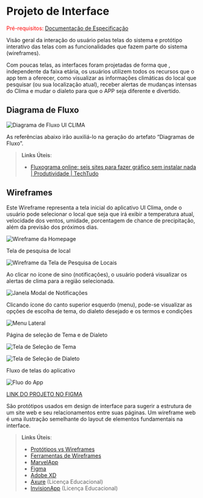 
# Projeto de Interface

<span style="color:red">Pré-requisitos: <a href="2-Especificação do Projeto.md"> Documentação de Especificação</a></span>

Visão geral da interação do usuário pelas telas do sistema e protótipo interativo das telas com as funcionalidades que fazem parte do sistema (wireframes).

Com poucas telas, as interfaces foram projetadas de forma que , independente da faixa etária, os usuários utilizem todos os recursos que o app tem a oferecer, como visualizar as informações climáticas do local que pesquisar (ou sua localização atual), receber alertas de mudanças intensas do Clima e mudar o dialeto para que o APP seja diferente e divertido.

## Diagrama de Fluxo

![Diagrama de Fluxo UI CLIMA](img/diagramafluxo.png)

As referências abaixo irão auxiliá-lo na geração do artefato “Diagramas de Fluxo”.

> **Links Úteis**:
> - [Fluxograma online: seis sites para fazer gráfico sem instalar nada | Produtividade | TechTudo](https://www.techtudo.com.br/listas/2019/03/fluxograma-online-seis-sites-para-fazer-grafico-sem-instalar-nada.ghtml)

## Wireframes

Este Wireframe representa a tela inicial do aplicativo UI Clima, onde o usuário pode selecionar o local que seja que irá exibir a temperatura atual, velocidade dos ventos, umidade, porcentagem de chance de precipitação, além da previsão dos próximos dias.

![Wireframe da Homepage](img/home.png)

Tela de pesquisa de local 

![Wireframe da Tela de Pesquisa de Locais](img/local.png)


Ao clicar no ícone de sino (notificações), o usuário poderá visualizar os alertas de clima para a região selecionada.

![Janela Modal de Notificações](img/notificacoes.png)

Clicando ícone do canto superior esquerdo (menu), pode-se visualizar as opções de escolha de tema, do dialeto desejado e os termos e condições

![Menu Lateral](img/menu.png)

Página de seleção de Tema e de Dialeto

![Tela de Seleção de Tema](img/selecao-tema.png)

![Tela de Seleção de Dialeto](img/selecao-dialeto.png)

Fluxo de telas do aplicativo

![Fluo do App](img/fluxo-de-tela.gif)

<a href="https://www.figma.com/file/8wZ1umCXSNboPnVecRYumE/UI-CLIMA---WIREFRAMES?type=design&node-id=0%3A1&mode=design&t=6CM8XV5fiCJ2tZSV-1"> LINK DO PROJETO NO FIGMA</a>


São protótipos usados em design de interface para sugerir a estrutura de um site web e seu relacionamentos entre suas páginas. Um wireframe web é uma ilustração semelhante do layout de elementos fundamentais na interface.
 
> **Links Úteis**:
> - [Protótipos vs Wireframes](https://www.nngroup.com/videos/prototypes-vs-wireframes-ux-projects/)
> - [Ferramentas de Wireframes](https://rockcontent.com/blog/wireframes/)
> - [MarvelApp](https://marvelapp.com/developers/documentation/tutorials/)
> - [Figma](https://www.figma.com/)
> - [Adobe XD](https://www.adobe.com/br/products/xd.html#scroll)
> - [Axure](https://www.axure.com/edu) (Licença Educacional)
> - [InvisionApp](https://www.invisionapp.com/) (Licença Educacional)

